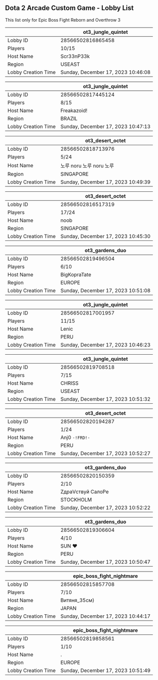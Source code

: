 ## Dota 2 Arcade Custom Game - Lobby List

This list only for Epic Boss Fight Reborn and Overthrow 3

|  | ot3_jungle_quintet |
| ------ | ------ |
| Lobby ID | 28566502816865458 |
| Players | 10/15 |
| Host Name | Scr33nP33k |
| Region | USEAST |
| Lobby Creation Time | Sunday, December 17, 2023 10:46:08 |


|  | ot3_jungle_quintet |
| ------ | ------ |
| Lobby ID | 28566502817445124 |
| Players | 8/15 |
| Host Name | Freakazoid! |
| Region | BRAZIL |
| Lobby Creation Time | Sunday, December 17, 2023 10:47:13 |


|  | ot3_desert_octet |
| ------ | ------ |
| Lobby ID | 28566502818713976 |
| Players | 5/24 |
| Host Name | 노루 noru 노루 noru 노루 |
| Region | SINGAPORE |
| Lobby Creation Time | Sunday, December 17, 2023 10:49:39 |


|  | ot3_desert_octet |
| ------ | ------ |
| Lobby ID | 28566502816517319 |
| Players | 17/24 |
| Host Name | noob |
| Region | SINGAPORE |
| Lobby Creation Time | Sunday, December 17, 2023 10:45:30 |


|  | ot3_gardens_duo |
| ------ | ------ |
| Lobby ID | 28566502819496504 |
| Players | 6/10 |
| Host Name | BigKopraTate |
| Region | EUROPE |
| Lobby Creation Time | Sunday, December 17, 2023 10:51:08 |


|  | ot3_jungle_quintet |
| ------ | ------ |
| Lobby ID | 28566502817001957 |
| Players | 11/15 |
| Host Name | Lenic |
| Region | PERU |
| Lobby Creation Time | Sunday, December 17, 2023 10:46:23 |


|  | ot3_jungle_quintet |
| ------ | ------ |
| Lobby ID | 28566502819708518 |
| Players | 7/15 |
| Host Name | CHRISS |
| Region | USEAST |
| Lobby Creation Time | Sunday, December 17, 2023 10:51:32 |


|  | ot3_desert_octet |
| ------ | ------ |
| Lobby ID | 28566502820194287 |
| Players | 1/24 |
| Host Name | Anj0 `-!FRD!-` |
| Region | PERU |
| Lobby Creation Time | Sunday, December 17, 2023 10:52:27 |


|  | ot3_gardens_duo |
| ------ | ------ |
| Lobby ID | 28566502820150359 |
| Players | 2/10 |
| Host Name | ZдраVствуй СалоРе |
| Region | STOCKHOLM |
| Lobby Creation Time | Sunday, December 17, 2023 10:52:22 |


|  | ot3_gardens_duo |
| ------ | ------ |
| Lobby ID | 28566502819306604 |
| Players | 4/10 |
| Host Name | SUN ♥ |
| Region | PERU |
| Lobby Creation Time | Sunday, December 17, 2023 10:50:47 |


|  | epic_boss_fight_nightmare |
| ------ | ------ |
| Lobby ID | 28566502815857708 |
| Players | 7/10 |
| Host Name | Витяня_35см) |
| Region | JAPAN |
| Lobby Creation Time | Sunday, December 17, 2023 10:44:17 |


|  | epic_boss_fight_nightmare |
| ------ | ------ |
| Lobby ID | 28566502819858561 |
| Players | 1/10 |
| Host Name | . |
| Region | EUROPE |
| Lobby Creation Time | Sunday, December 17, 2023 10:51:49 |



